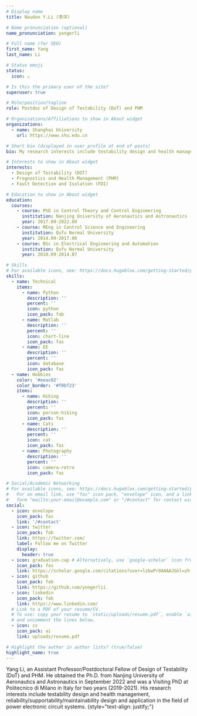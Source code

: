 ```yaml
---
# Display name
title: Naudon Y.Li (李洋)

# Name pronunciation (optional)
name_pronunciation: yongerli

# Full name (for SEO)
first_name: Yang
last_name: Li

# Status emoji
status:
  icon: ☕️

# Is this the primary user of the site?
superuser: true

# Role/position/tagline
role: Postdoc of Design of Testability (DoT) and PHM

# Organizations/Affiliations to show in About widget
organizations:
  - name: Shanghai University
    url: https://www.shu.edu.cn

# Short bio (displayed in user profile at end of posts)
bio: My research interests include testability design and health management, reliability/supportability/maintainability design and application in the field of power electronic circuit systems.

# Interests to show in About widget
interests:
  - Design of Testability (DOT)
  - Prognostics and Health Management (PHM) 
  - Fault Detection and Isolation (FDI)

# Education to show in About widget
education:
  courses:
    - course: PhD in Control Theory and Control Engineering
      institution: Nanjing University of Aeronautics and Astronautics (NUAA)
      year: 2017.09-2022.09
    - course: MEng in Control Science and Engineering
      institution: Qufu Normal University
      year: 2014.09-2017.06
    - course: BSc in Electrical Engineering and Automation
      institution: Qufu Normal University
      year: 2010.09-2014.07

# Skills
# For available icons, see: https://docs.hugoblox.com/getting-started/page-builder/#icons
skills:
  - name: Technical
    items:
      - name: Python
        description: ''
        percent: ''
        icon: python
        icon_pack: fab
      - name: Matlab
        description: ''
        percent: ''
        icon: chart-line
        icon_pack: fas
      - name: EE
        description: ''
        percent: ''
        icon: database
        icon_pack: fas
  - name: Hobbies
    color: '#eeac02'
    color_border: '#f0bf23'
    items:
      - name: Hiking
        description: ''
        percent: ''
        icon: person-hiking
        icon_pack: fas
      - name: Cats
        description: ''
        percent: ''
        icon: cat
        icon_pack: fas
      - name: Photography
        description: ''
        percent: ''
        icon: camera-retro
        icon_pack: fas

# Social/Academic Networking
# For available icons, see: https://docs.hugoblox.com/getting-started/page-builder/#icons
#   For an email link, use "fas" icon pack, "envelope" icon, and a link in the
#   form "mailto:your-email@example.com" or "/#contact" for contact widget.
social:
  - icon: envelope
    icon_pack: fas
    link: '/#contact'
  - icon: twitter
    icon_pack: fab
    link: https://twitter.com/
    label: Follow me on Twitter
    display:
      header: true
  - icon: graduation-cap # Alternatively, use `google-scholar` icon from `ai` icon pack
    icon_pack: fas
    link: https://scholar.google.com/citations?user=lzbwPr8AAAAJ&hl=zh-CN
  - icon: github
    icon_pack: fab
    link: https://github.com/yongerlii
  - icon: linkedin
    icon_pack: fab
    link: https://www.linkedin.com/
  # Link to a PDF of your resume/CV.
  # To use: copy your resume to `static/uploads/resume.pdf`, enable `ai` icons in `params.yaml`,
  # and uncomment the lines below.
  - icon: cv
    icon_pack: ai
    link: uploads/resume.pdf

# Highlight the author in author lists? (true/false)
highlight_name: true
---
```


Yang Li, an Assistant Professor/Postdoctoral Fellow of Design of Testability (DoT) and PHM. He obtained the Ph.D. from Nanjing University of Aeronautics and Astronautics in September 2022 and was a Visiting PhD at Politecnico di Milano in Italy for two years (2019-2021). His research interests include testability design and health management, reliability/supportability/maintainability design and application in the field of power electronic circuit systems.
{style="text-align: justify;"}
